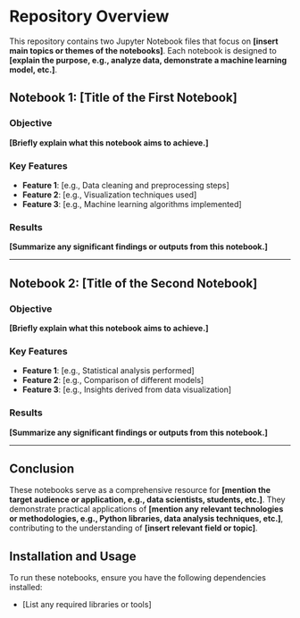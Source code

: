 # Repository Overview

This repository contains two Jupyter Notebook files that focus on **[insert main topics or themes of the notebooks]**. Each notebook is designed to **[explain the purpose, e.g., analyze data, demonstrate a machine learning model, etc.]**.

## Notebook 1: [Title of the First Notebook]

### Objective
**[Briefly explain what this notebook aims to achieve.]**

### Key Features
- **Feature 1**: [e.g., Data cleaning and preprocessing steps]
- **Feature 2**: [e.g., Visualization techniques used]
- **Feature 3**: [e.g., Machine learning algorithms implemented]

### Results
**[Summarize any significant findings or outputs from this notebook.]**

---

## Notebook 2: [Title of the Second Notebook]

### Objective
**[Briefly explain what this notebook aims to achieve.]**

### Key Features
- **Feature 1**: [e.g., Statistical analysis performed]
- **Feature 2**: [e.g., Comparison of different models]
- **Feature 3**: [e.g., Insights derived from data visualization]

### Results
**[Summarize any significant findings or outputs from this notebook.]**

---

## Conclusion
These notebooks serve as a comprehensive resource for **[mention the target audience or application, e.g., data scientists, students, etc.]**. They demonstrate practical applications of **[mention any relevant technologies or methodologies, e.g., Python libraries, data analysis techniques, etc.]**, contributing to the understanding of **[insert relevant field or topic]**.

## Installation and Usage
To run these notebooks, ensure you have the following dependencies installed:

- [List any required libraries or tools]
